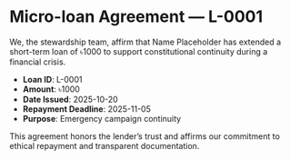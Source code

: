 # Micro-loan Agreement — L-0001

We, the stewardship team, affirm that Name Placeholder has extended a short-term loan of ৳1000 to support constitutional continuity during a financial crisis.

- **Loan ID**: L-0001
- **Amount**: ৳1000
- **Date Issued**: 2025-10-20
- **Repayment Deadline**: 2025-11-05
- **Purpose**: Emergency campaign continuity

This agreement honors the lender’s trust and affirms our commitment to ethical repayment and transparent documentation.
